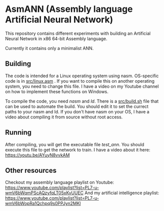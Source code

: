 # AsmANN (Assembly language Artificial Neural Network)

This repository contains different experiments with building an Artificial Neural Network in x86 64-bit Assembly language.

Currently it contains only a minimalist ANN.

## Building

The code is intended for a Linux operating system using nasm. OS-specific code is in [src/linux.asm](src/linux.asm) . If you want to compile this on another operating system, you need to change this file. I have a video on my Youtube channel on how to implement these functions on Windows.

To compile the code, you need *nasm* and *ld*. There is a [src/build.sh](src/build.sh) file that can be used to automate the build. You should edit it to set the currect paths to your nasm and ld. If you don't have nasm on your OS, I have a video about compiling it from source without root access.

## Running

After compiling, you will get the executable file *test_ann*. You should execute this file to get the network to train. I have a video about it here: https://youtu.be/AYuyN8vvkAM

## Other resources

Checkout my assembly language playlist on Youtube: https://www.youtube.com/playlist?list=PL7-u-wmV6bWqmPScAQzyfqLT05xKvUUEC
And my artificial intelligence playlist: https://www.youtube.com/playlist?list=PL7-u-wmV6bWopRa1Qchpq9s0PPJyn2MKl

